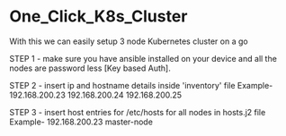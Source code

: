 # One_Click_K8s_Cluster
With this we can easily setup 3 node Kubernetes cluster on a go

STEP 1 - make sure you have ansible installed on your device and all the nodes are password less [Key based Auth].

STEP 2 - insert ip and hostname details inside 'inventory' file
Example-
192.168.200.23
192.168.200.24
192.168.200.25


STEP 3 - insert host entries for /etc/hosts for all nodes in hosts.j2 file
Example-
192.168.200.23 master-node
